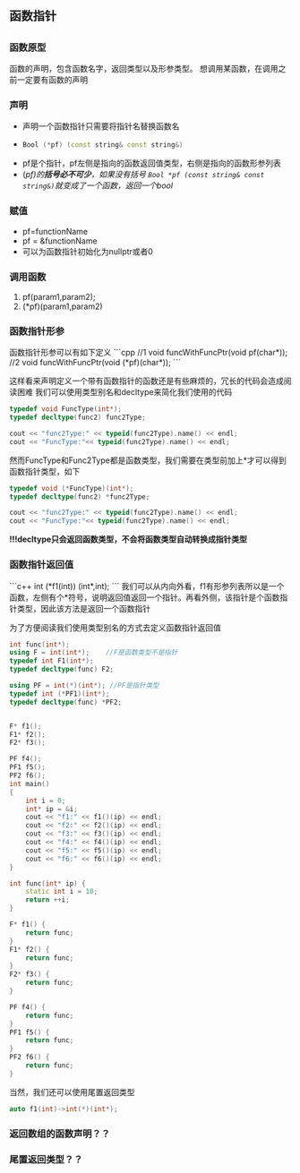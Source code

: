 <h2>函数指针<h2>
<h3>函数原型</h3>
函数的声明，包含函数名字，返回类型以及形参类型。
想调用某函数，在调用之前一定要有函数的声明
<h3>声明</h3>

- 声明一个函数指针只需要将指针名替换函数名
- ```c++
  Bool (*pf) (const string& const string&)
  ```
- pf是个指针，pf左侧是指向的函数返回值类型，右侧是指向的函数形参列表
- (*pf)的**括号必不可少**，如果没有括号 ```Bool *pf (const string& const string&)```就变成了一个函数，返回一个bool*

<h3>赋值</h3>

- pf=functionName
- pf = &functionName
- 可以为函数指针初始化为nullptr或者0
<h3>调用函数</h3>

1. pf(param1,param2);
2. (*pf)(param1,param2)

<h3>函数指针形参</h3>
函数指针形参可以有如下定义
```cpp
//1
void funcWithFuncPtr(void pf(char*));
//2
void funcWithFuncPtr(void (*pf)(char*));
```

这样看来声明定义一个带有函数指针的函数还是有些麻烦的，冗长的代码会造成阅读困难
我们可以使用类型别名和decltype来简化我们使用的代码
```c++
typedef void FuncType(int*);
typedef decltype(func2) func2Type;

cout << "func2Type:" << typeid(func2Type).name() << endl;
cout << "FuncType:"<< typeid(func2Type).name() << endl;
```
然而FuncType和Func2Type都是函数类型，我们需要在类型前加上*才可以得到函数指针类型，如下
```c++
typedef void (*FuncType)(int*);
typedef decltype(func2) *func2Type;

cout << "func2Type:" << typeid(func2Type).name() << endl;
cout << "FuncType:"<< typeid(func2Type).name() << endl;
```
**!!!decltype只会返回函数类型，不会将函数类型自动转换成指针类型**

<h3>函数指针返回值</h3>
```c++
int (*f1(int)) (int*,int);
```
我们可以从内向外看，f1有形参列表所以是一个函数，左侧有个*符号，说明返回值返回一个指针。再看外侧，该指针是个函数指针类型，因此该方法是返回一个函数指针

为了方便阅读我们使用类型别名的方式去定义函数指针返回值

```c++
int func(int*);
using F = int(int*);    //F是函数类型不是指针
typedef int F1(int*);
typedef decltype(func) F2;

using PF = int(*)(int*); //PF是指针类型
typedef int (*PF1)(int*);
typedef decltype(func) *PF2;


F* f1();
F1* f2();
F2* f3();

PF f4();
PF1 f5();
PF2 f6();
int main()
{
    int i = 0;
    int* ip = &i;
    cout << "f1:" << f1()(ip) << endl;
    cout << "f2:" << f2()(ip) << endl;
    cout << "f3:" << f3()(ip) << endl;
    cout << "f4:" << f4()(ip) << endl;
    cout << "f5:" << f5()(ip) << endl;
    cout << "f6:" << f6()(ip) << endl;
}

int func(int* ip) {
    static int i = 10;
    return ++i;
}

F* f1() {
    return func;
}
F1* f2() {
    return func;
}
F2* f3() {
    return func;
}

PF f4() {
    return func;
}
PF1 f5() {
    return func;
}
PF2 f6() {
    return func;
}

```
当然，我们还可以使用尾置返回类型
```c++
auto f1(int)->int(*)(int*);
```

<h3>返回数组的函数声明？？</h3>
<h3>尾置返回类型？？</h3>